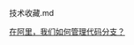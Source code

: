 技术收藏.md


[在阿里，我们如何管理代码分支？](https://mp.weixin.qq.com/s?__biz=MzI0NTE4NjA0OQ==&mid=2658357237&idx=1&sn=b35fef7c3bd397a2da22a11a9273ec72&chksm=f2d5849bc5a20d8d6fafd4bd2959d00ea7336207598bbbbd1ca28b46a5550cc3974d562df875&scene=0#rd)